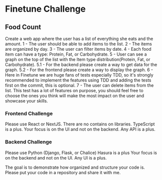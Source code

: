 # Finetune Challenge

## Food Count

Create a web app where the user has a list of everything she eats and the amount.
1 - The user should be able to add items to the list.
2 - The items are organized by day.
3 - The user can filter items by date.
4 - Each food item can have a type: Protein, Fat, or Carbohydrate.
5 - User can see a graph on the top of the list with the Item type distribution(Protein, Fat, or Carbohydrate).
5.1 - For the backend please create a way to get data for the graph.
5.2 - For the frontend please create a way to display the graph.
6 - Here in Finetune we are huge fans of tests especially TDD, so it's strongly recommended to implement the features using TDD and adding the tests first on the commit, this is optional.
7 - The user can delete items from the list.
This test has a lot of features on purpose, you should feel free to choose the ones you think will make the most impact on the user and showcase your skills.

### Frontend Challenge
Please use React or NextJS.
There are no contains on libraries.
TypeScript is a plus.
Your focus is on the UI and not on the backend.
Any API is a plus.

### Backend Challenge
Please use Python (Django, Flask, or Chalice)
Hasura is a plus
Your focus is on the backend and not on the UI.
Any UI is a plus.


The goal is to demonstrate how organized and structure your code is.
Please put your code in a repository and share it with me.